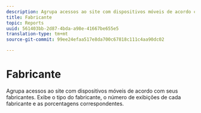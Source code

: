 ```yaml
---
description: Agrupa acessos ao site com dispositivos móveis de acordo com seus fabricantes. Exibe o tipo do fabricante, o número de exibições de cada fabricante e as porcentagens correspondentes.
title: Fabricante
topic: Reports
uuid: 561403bb-2d87-4bda-a98e-41667be655e5
translation-type: tm+mt
source-git-commit: 99ee24efaa517e8da700c67818c111c4aa90dc02

---
```



# Fabricante

Agrupa acessos ao site com dispositivos móveis de acordo com seus fabricantes. Exibe o tipo do fabricante, o número de exibições de cada fabricante e as porcentagens correspondentes.

